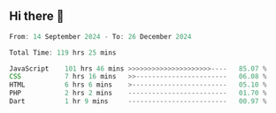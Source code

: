## Hi there 👋
<!--START_SECTION:Muni-->

```Javascript
From: 14 September 2024 - To: 26 December 2024

Total Time: 119 hrs 25 mins

JavaScript    101 hrs 46 mins >>>>>>>>>>>>>>>>>>>>>----   85.07 %
CSS           7 hrs 16 mins   >>-----------------------   06.08 %
HTML          6 hrs 6 mins    >------------------------   05.10 %
PHP           2 hrs 2 mins    -------------------------   01.70 %
Dart          1 hr 9 mins     -------------------------   00.97 %
```

<!--END_SECTION:Muni-->
